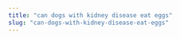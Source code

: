 ```yaml
---
title: "can dogs with kidney disease eat eggs"
slug: "can-dogs-with-kidney-disease-eat-eggs"
---
```


